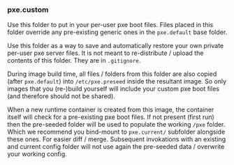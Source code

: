 
### pxe.custom

Use this folder to put in your per-user pxe boot files. Files placed in this folder override any pre-existing generic ones in the `pxe.default` base folder.

Use this folder as a way to save and automatically restore your own private per-user pxe server files. It is not meant to re-distribute / upload the contents of this folder. They are in `.gitignore`.

During image build time, all files / folders from this folder are also copied (after `pxe.default`) into `/etc/pxe.preseed` inside the resultant image. So only images that you (re-)build yourself will include your custom pxe boot files (and therefore should not be shared).

When a new runtime container is created from this image, the container itself will check for a pre-existing pxe boot files. If not present (first run) then the pre-seeded folder will be used to populate the working `/pxe` folder. Which we recommend you bind-mount to `pxe.current/` subfolder alongside these ones. For easier diff / merge. Subsequent invokations with an existing and current config folder will not use again the pre-seeded data / overwrite your working config.


